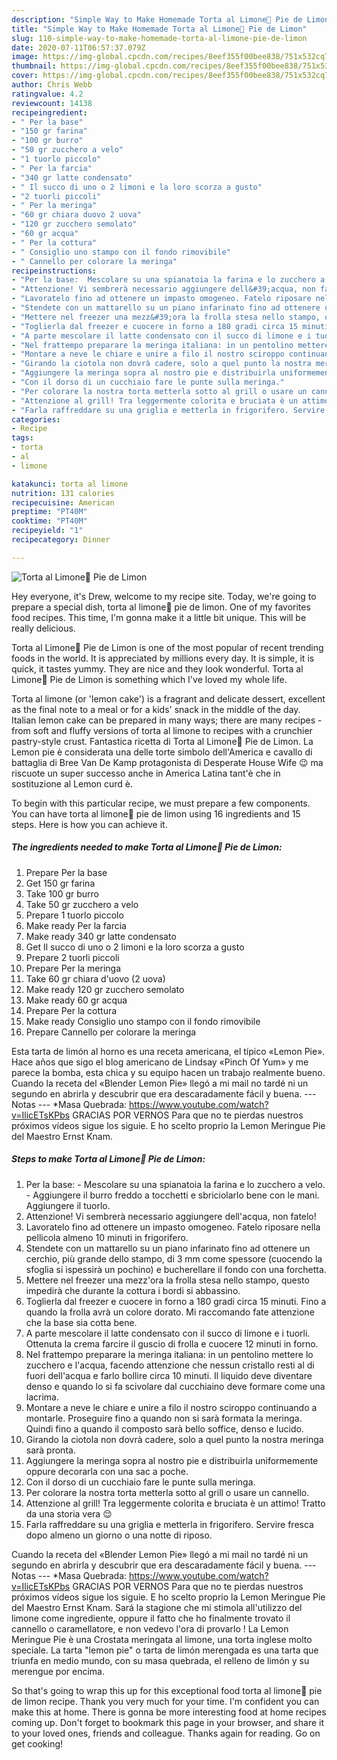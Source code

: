 ```yaml
---
description: "Simple Way to Make Homemade Torta al Limone🍋 Pie de Limon"
title: "Simple Way to Make Homemade Torta al Limone🍋 Pie de Limon"
slug: 110-simple-way-to-make-homemade-torta-al-limone-pie-de-limon
date: 2020-07-11T06:57:37.079Z
image: https://img-global.cpcdn.com/recipes/8eef355f00bee838/751x532cq70/torta-al-limone🍋-pie-de-limon-recipe-main-photo.jpg
thumbnail: https://img-global.cpcdn.com/recipes/8eef355f00bee838/751x532cq70/torta-al-limone🍋-pie-de-limon-recipe-main-photo.jpg
cover: https://img-global.cpcdn.com/recipes/8eef355f00bee838/751x532cq70/torta-al-limone🍋-pie-de-limon-recipe-main-photo.jpg
author: Chris Webb
ratingvalue: 4.2
reviewcount: 14138
recipeingredient:
- " Per la base"
- "150 gr farina"
- "100 gr burro"
- "50 gr zucchero a velo"
- "1 tuorlo piccolo"
- " Per la farcia"
- "340 gr latte condensato"
- " Il succo di uno o 2 limoni e la loro scorza a gusto"
- "2 tuorli piccoli"
- " Per la meringa"
- "60 gr chiara duovo 2 uova"
- "120 gr zucchero semolato"
- "60 gr acqua"
- " Per la cottura"
- " Consiglio uno stampo con il fondo rimovibile"
- " Cannello per colorare la meringa"
recipeinstructions:
- "Per la base:  Mescolare su una spianatoia la farina e lo zucchero a velo.  Aggiungere il burro freddo a tocchetti e sbriciolarlo bene con le mani. Aggiungere il tuorlo."
- "Attenzione! Vi sembrerà necessario aggiungere dell&#39;acqua, non fatelo!"
- "Lavoratelo fino ad ottenere un impasto omogeneo. Fatelo riposare nella pellicola almeno 10 minuti in frigorifero."
- "Stendete con un mattarello su un piano infarinato fino ad ottenere un cerchio, più grande dello stampo, di 3 mm come spessore (cuocendo la sfoglia si ispessirà un pochino) e bucherellare il fondo con una forchetta."
- "Mettere nel freezer una mezz&#39;ora la frolla stesa nello stampo, questo impedirà che durante la cottura i bordi si abbassino."
- "Toglierla dal freezer e cuocere in forno a 180 gradi circa 15 minuti. Fino a quando la frolla avrà un colore dorato. Mi raccomando fate attenzione che la base sia cotta bene."
- "A parte mescolare il latte condensato con il succo di limone e i tuorli. Ottenuta la crema farcire il guscio di frolla e cuocere 12 minuti in forno."
- "Nel frattempo preparare la meringa italiana: in un pentolino mettere lo zucchero e l&#39;acqua, facendo attenzione che nessun cristallo resti al di fuori dell&#39;acqua e farlo bollire circa 10 minuti. Il liquido deve diventare denso e quando lo si fa scivolare dal cucchiaino deve formare come una lacrima."
- "Montare a neve le chiare e unire a filo il nostro sciroppo continuando a montarle. Proseguire fino a quando non si sarà formata la meringa. Quindi fino a quando il composto sarà bello soffice, denso e lucido."
- "Girando la ciotola non dovrà cadere, solo a quel punto la nostra meringa sarà pronta."
- "Aggiungere la meringa sopra al nostro pie e distribuirla uniformemente oppure decorarla con una sac a poche."
- "Con il dorso di un cucchiaio fare le punte sulla meringa."
- "Per colorare la nostra torta metterla sotto al grill o usare un cannello."
- "Attenzione al grill! Tra leggermente colorita e bruciata è un attimo! Tratto da una storia vera 😌"
- "Farla raffreddare su una griglia e metterla in frigorifero. Servire fresca dopo almeno un giorno o una notte di riposo."
categories:
- Recipe
tags:
- torta
- al
- limone

katakunci: torta al limone 
nutrition: 131 calories
recipecuisine: American
preptime: "PT40M"
cooktime: "PT40M"
recipeyield: "1"
recipecategory: Dinner

---
```



![Torta al Limone🍋 Pie de Limon](https://img-global.cpcdn.com/recipes/8eef355f00bee838/751x532cq70/torta-al-limone🍋-pie-de-limon-recipe-main-photo.jpg)

Hey everyone, it's Drew, welcome to my recipe site. Today, we're going to prepare a special dish, torta al limone🍋 pie de limon. One of my favorites food recipes. This time, I'm gonna make it a little bit unique. This will be really delicious.

Torta al Limone🍋 Pie de Limon is one of the most popular of recent trending foods in the world. It is appreciated by millions every day. It is simple, it is quick, it tastes yummy. They are nice and they look wonderful. Torta al Limone🍋 Pie de Limon is something which I've loved my whole life.

Torta al limone (or &#39;lemon cake&#39;) is a fragrant and delicate dessert, excellent as the final note to a meal or for a kids&#39; snack in the middle of the day. Italian lemon cake can be prepared in many ways; there are many recipes - from soft and fluffy versions of torta al limone to recipes with a crunchier pastry-style crust. Fantastica ricetta di Torta al Limone🍋 Pie de Limon. La Lemon pie è considerata una delle torte simbolo dell&#39;America e cavallo di battaglia di Bree Van De Kamp protagonista di Desperate House Wife 😉 ma riscuote un super successo anche in America Latina tant&#39;è che in sostituzione al Lemon curd è.


To begin with this particular recipe, we must prepare a few components. You can have torta al limone🍋 pie de limon using 16 ingredients and 15 steps. Here is how you can achieve it.

<!--inarticleads1-->

##### The ingredients needed to make Torta al Limone🍋 Pie de Limon:

1. Prepare  Per la base
1. Get 150 gr farina
1. Take 100 gr burro
1. Take 50 gr zucchero a velo
1. Prepare 1 tuorlo piccolo
1. Make ready  Per la farcia
1. Make ready 340 gr latte condensato
1. Get  Il succo di uno o 2 limoni e la loro scorza a gusto
1. Prepare 2 tuorli piccoli
1. Prepare  Per la meringa
1. Take 60 gr chiara d&#39;uovo (2 uova)
1. Make ready 120 gr zucchero semolato
1. Make ready 60 gr acqua
1. Prepare  Per la cottura
1. Make ready  Consiglio uno stampo con il fondo rimovibile
1. Prepare  Cannello per colorare la meringa


Esta tarta de limón al horno es una receta americana, el típico «Lemon Pie». Hace años que sigo el blog americano de Lindsay «Pinch Of Yum» y me parece la bomba, esta chica y su equipo hacen un trabajo realmente bueno. Cuando la receta del «Blender Lemon Pie» llegó a mi mail no tardé ni un segundo en abrirla y descubrir que era descaradamente fácil y buena. --- Notas --- *Masa Quebrada: https://www.youtube.com/watch?v=IlicETsKPbs GRACIAS POR VERNOS Para que no te pierdas nuestros próximos vídeos sigue los siguie. E ho scelto proprio la Lemon Meringue Pie del Maestro Ernst Knam. 

<!--inarticleads2-->

##### Steps to make Torta al Limone🍋 Pie de Limon:

1. Per la base:  - Mescolare su una spianatoia la farina e lo zucchero a velo.  - Aggiungere il burro freddo a tocchetti e sbriciolarlo bene con le mani. Aggiungere il tuorlo.
1. Attenzione! Vi sembrerà necessario aggiungere dell&#39;acqua, non fatelo!
1. Lavoratelo fino ad ottenere un impasto omogeneo. Fatelo riposare nella pellicola almeno 10 minuti in frigorifero.
1. Stendete con un mattarello su un piano infarinato fino ad ottenere un cerchio, più grande dello stampo, di 3 mm come spessore (cuocendo la sfoglia si ispessirà un pochino) e bucherellare il fondo con una forchetta.
1. Mettere nel freezer una mezz&#39;ora la frolla stesa nello stampo, questo impedirà che durante la cottura i bordi si abbassino.
1. Toglierla dal freezer e cuocere in forno a 180 gradi circa 15 minuti. Fino a quando la frolla avrà un colore dorato. Mi raccomando fate attenzione che la base sia cotta bene.
1. A parte mescolare il latte condensato con il succo di limone e i tuorli. Ottenuta la crema farcire il guscio di frolla e cuocere 12 minuti in forno.
1. Nel frattempo preparare la meringa italiana: in un pentolino mettere lo zucchero e l&#39;acqua, facendo attenzione che nessun cristallo resti al di fuori dell&#39;acqua e farlo bollire circa 10 minuti. Il liquido deve diventare denso e quando lo si fa scivolare dal cucchiaino deve formare come una lacrima.
1. Montare a neve le chiare e unire a filo il nostro sciroppo continuando a montarle. Proseguire fino a quando non si sarà formata la meringa. Quindi fino a quando il composto sarà bello soffice, denso e lucido.
1. Girando la ciotola non dovrà cadere, solo a quel punto la nostra meringa sarà pronta.
1. Aggiungere la meringa sopra al nostro pie e distribuirla uniformemente oppure decorarla con una sac a poche.
1. Con il dorso di un cucchiaio fare le punte sulla meringa.
1. Per colorare la nostra torta metterla sotto al grill o usare un cannello.
1. Attenzione al grill! Tra leggermente colorita e bruciata è un attimo! Tratto da una storia vera 😌
1. Farla raffreddare su una griglia e metterla in frigorifero. Servire fresca dopo almeno un giorno o una notte di riposo.


Cuando la receta del «Blender Lemon Pie» llegó a mi mail no tardé ni un segundo en abrirla y descubrir que era descaradamente fácil y buena. --- Notas --- *Masa Quebrada: https://www.youtube.com/watch?v=IlicETsKPbs GRACIAS POR VERNOS Para que no te pierdas nuestros próximos vídeos sigue los siguie. E ho scelto proprio la Lemon Meringue Pie del Maestro Ernst Knam. Sará la stagione che mi stimola all&#39;utilizzo del limone come ingrediente, oppure il fatto che ho finalmente trovato il cannello o caramellatore, e non vedevo l&#39;ora di provarlo ! La Lemon Meringue Pie è una Crostata meringata al limone, una torta inglese molto speciale. La tarta &#34;lemon pie&#34; o tarta de limón merengada es una tarta que triunfa en medio mundo, con su masa quebrada, el relleno de limón y su merengue por encima. 

So that's going to wrap this up for this exceptional food torta al limone🍋 pie de limon recipe. Thank you very much for your time. I'm confident you can make this at home. There is gonna be more interesting food at home recipes coming up. Don't forget to bookmark this page in your browser, and share it to your loved ones, friends and colleague. Thanks again for reading. Go on get cooking!

